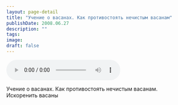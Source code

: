 ```yaml
---
layout: page-detail
title: "Учение о васанах. Как противостоять нечистым васанам"
publishDate: 2008.06.27
description: ""
tags:
image:
draft: false
---
```


<audio title="2008.06.27 - Учение о васанах. Как противостоять нечистым васанам.mp3" src="/upload/iblock/424/4242f9113a84509a2c94a437962bd6aa.mp3" controls=""></audio>

 Учение о васанах. Как противостоять нечистым васанам.  
 Искоренить васаны   

  
